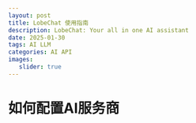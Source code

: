 ```yaml
---
layout: post
title: LobeChat 使用指南
description: LobeChat: Your all in one AI assistant
date: 2025-01-30
tags: AI LLM
categories: AI API
images:
   slider: true
---
```


# 如何配置AI服务商
